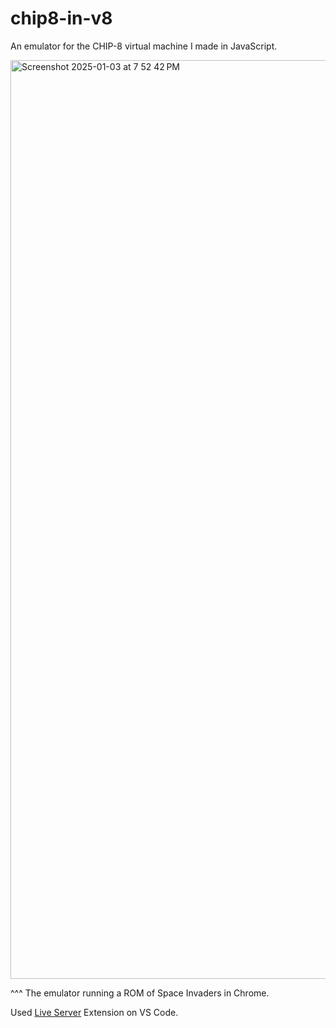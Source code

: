 # chip8-in-v8
An emulator for the CHIP-8 virtual machine I made in JavaScript.

<img width="1470" alt="Screenshot 2025-01-03 at 7 52 42 PM" src="https://github.com/user-attachments/assets/0da4fc14-4b45-449c-a678-eb6725e98b1c" />

^^^ The emulator running a ROM of Space Invaders in Chrome.

Used [Live Server](https://marketplace.visualstudio.com/items?itemName=ritwickdey.LiveServer) Extension on VS Code.
